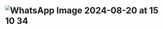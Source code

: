 # ![WhatsApp Image 2024-08-20 at 15 10 34](https://github.com/user-attachments/assets/e4d8a535-9d9d-4e69-92f6-81d9b4c9de5f)
